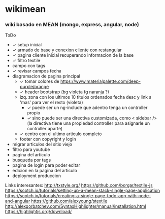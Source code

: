 # wikimean

### wiki basado en MEAN (mongo, express, angular, node)

ToDo
* ✓ setup inicial
* ✓ armado de base y conexion cliente con restangular
* ✓ pagina cliente inicial recuperando informacion de la base
* ✓ filtro textile
* campo con tags
* ✓ revisar campos fecha
* diagramacion de pagina principal
  * ✓ tomar colores de https://www.materialpalette.com/deep-purple/orange
  * ✓ header bootstrap (bg violeta fg naranja ?)
  * izq. zona con los ultimos 10 titulos ordenados fecha desc y link a 'mas' para ver el resto  (violeta)
    * ✓ puede ser un ng-include que adentro tenga un controller propio
    * ✓ sino puede ser una directiva customizada, como < sidebar /> (la directiva tiene una propiedad controller para asignarle un controller aparte)
  * ✓ centro con el ultimo articulo completo
  * footer con copyright y login
* migrar articulos del sitio viejo
* filtro para youtube
* pagina del articulo
* busqueda por tags
* pagina de login para poder editar
* edicion en la pagina del articulo
* deployment produccion


Links interesantes:
http://txstyle.org/
https://github.com/borgar/textile-js
https://scotch.io/tutorials/setting-up-a-mean-stack-single-page-application
https://scotch.io/tutorials/creating-a-single-page-todo-app-with-node-and-angular
https://github.com/alexyoung/stextile
http://alexgorbatchev.com/SyntaxHighlighter/manual/installation.html
https://highlightjs.org/download/
